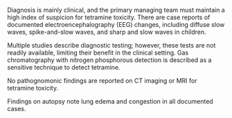 Diagnosis is mainly clinical, and the primary managing team must maintain a high index of suspicion for tetramine toxicity. There are case reports of documented electroencephalography (EEG) changes, including diffuse slow waves, spike-and-slow waves, and sharp and slow waves in children.

Multiple studies describe diagnostic testing; however, these tests are not readily available, limiting their benefit in the clinical setting. Gas chromatography with nitrogen phosphorous detection is described as a sensitive technique to detect tetramine.

No pathognomonic findings are reported on CT imaging or MRI for tetramine toxicity.

Findings on autopsy note lung edema and congestion in all documented cases.